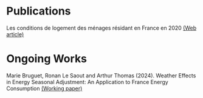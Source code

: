 # Publications
Les conditions de logement des ménages résidant en France en 2020 [(Web article)](https://www.statistiques.developpement-durable.gouv.fr/les-conditions-de-logement-des-menages-residant-en-france-en-2020?rubrique=54&dossier=1050)

# Ongoing Works
Marie Bruguet, Ronan Le Saout and Arthur Thomas (2024). Weather Effects in Energy Seasonal Adjustment: An Application to France Energy Consumption
[(Working paper)](https://www.chaireeconomieduclimat.org/wp-content/uploads/2024/10/WP-2024-05.pdf)

